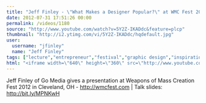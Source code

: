 ```yaml
---
title: "Jeff Finley - \"What Makes a Designer Popular?\" at WMC Fest 2012"
date: 2012-07-31 17:51:26 00:00
permalink: /videos/1180
source: "http://www.youtube.com/watch?v=5Y2Z-IKADdc&feature=plcp"
thumbnail: "http://i2.ytimg.com/vi/5Y2Z-IKADdc/hqdefault.jpg"
user:
  username: "jfinley"
  name: "Jeff Finley"
tags: ["lecture","entrepreneur","festival","graphic design","inspirational","design conference","wmc fest","cleveland","speaker","diy","ohio","midwest"]
html: "<iframe width=\"640\" height=\"360\" src=\"http://www.youtube.com/embed/5Y2Z-IKADdc?wmode=transparent&fs=1&feature=oembed\" frameborder=\"0\" allowfullscreen></iframe>"
---
```


Jeff Finley of Go Media gives a presentation at Weapons of Mass Creation Fest 2012 in Cleveland, OH - http://wmcfest.com | Talk slides: http://bit.ly/MPNKwH